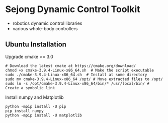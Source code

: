 # Sejong Dynamic Control Toolkit

- robotics dynamic control libraries
- various whole-body controllers


## Ubuntu Installation
Upgrade cmake >= 3.0

````
# Download the latest cmake at https://cmake.org/download/
chmod +x cmake-3.9.4-Linux-x86_64.sh  # Make the script executable
sudo ./cmake-3.9.4-Linux-x86_64.sh  # Install at some directory
sudo mv cmake-3.9.4-Linux-x86_64 /opt/ # Move extracted files to /opt/
sudo ln -s /opt/cmake-3.9.4-Linux-x86_64/bin/* /usr/local/bin/ # Create a symbolic link
````

Install numpy and Matplotlib
````
python -mpip install -U pip
pip install numpy
python -mpip install -U matplotlib
````